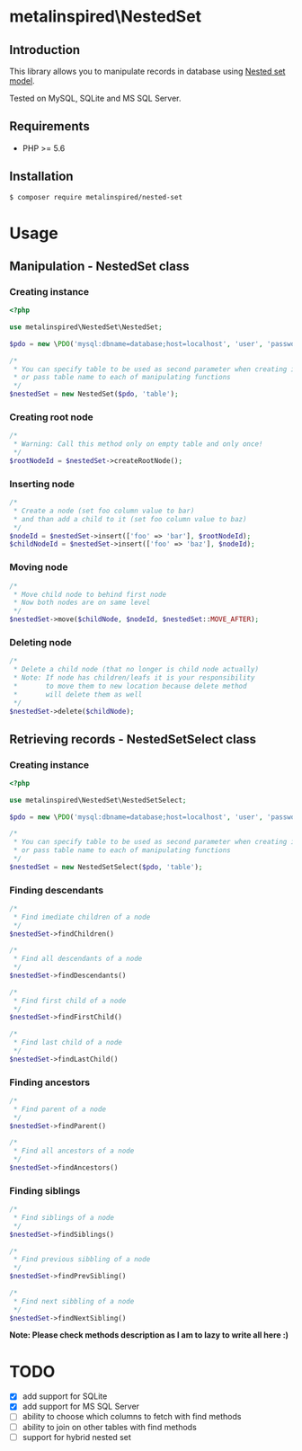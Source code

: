 # metalinspired\NestedSet

## Introduction

This library allows you to manipulate records in database using [Nested set model](https://en.wikipedia.org/wiki/Nested_set_model).
 
Tested on MySQL, SQLite and MS SQL Server.

## Requirements

* PHP >= 5.6

## Installation

```bash
$ composer require metalinspired/nested-set
```

# Usage
## Manipulation - NestedSet class
### Creating instance

```php
<?php
 
use metalinspired\NestedSet\NestedSet;
 
$pdo = new \PDO('mysql:dbname=database;host=localhost', 'user', 'password');
 
/*
 * You can specify table to be used as second parameter when creating instance
 * or pass table name to each of manipulating functions
 */
$nestedSet = new NestedSet($pdo, 'table');
```

### Creating root node

```php
/*
 * Warning: Call this method only on empty table and only once!
 */
$rootNodeId = $nestedSet->createRootNode();
```

### Inserting node

```php
/*
 * Create a node (set foo column value to bar) 
 * and than add a child to it (set foo column value to baz)
 */
$nodeId = $nestedSet->insert(['foo' => 'bar'], $rootNodeId);
$childNodeId = $nestedSet->insert(['foo' => 'baz'], $nodeId);
```

### Moving node

```php
/*
 * Move child node to behind first node
 * Now both nodes are on same level
 */
$nestedSet->move($childNode, $nodeId, $nestedSet::MOVE_AFTER);
```

### Deleting node

```php
/*
 * Delete a child node (that no longer is child node actually)
 * Note: If node has children/leafs it is your responsibility
 *       to move them to new location because delete method
 *       will delete them as well
 */
$nestedSet->delete($childNode);
```

## Retrieving records - NestedSetSelect class
### Creating instance

```php
<?php
 
use metalinspired\NestedSet\NestedSetSelect;
 
$pdo = new \PDO('mysql:dbname=database;host=localhost', 'user', 'password');
 
/*
 * You can specify table to be used as second parameter when creating instance
 * or pass table name to each of manipulating functions
 */
$nestedSet = new NestedSetSelect($pdo, 'table');
```

### Finding descendants

```php
/*
 * Find imediate children of a node
 */
$nestedSet->findChildren()
 
/*
 * Find all descendants of a node
 */
$nestedSet->findDescendants()
 
/*
 * Find first child of a node
 */
$nestedSet->findFirstChild()
 
/*
 * Find last child of a node
 */
$nestedSet->findLastChild()
```

### Finding ancestors

```php
/*
 * Find parent of a node
 */
$nestedSet->findParent()
 
/*
 * Find all ancestors of a node
 */
$nestedSet->findAncestors()
```

### Finding siblings

```php
/*
 * Find siblings of a node
 */
$nestedSet->findSiblings()
 
/*
 * Find previous sibbling of a node
 */
$nestedSet->findPrevSibling()
 
/*
 * Find next sibbling of a node
 */
$nestedSet->findNextSibling()
```

**Note: Please check methods description as I am to lazy to write all here :)**

# TODO
- [x] add support for SQLite
- [x] add support for MS SQL Server
- [ ] ability to choose which columns to fetch with find methods
- [ ] ability to join on other tables with find methods
- [ ] support for hybrid nested set